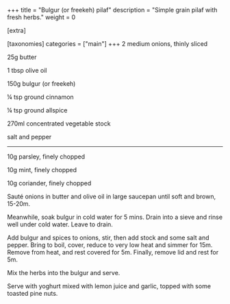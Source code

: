+++
title = "Bulgur (or freekeh) pilaf"
description = "Simple grain pilaf with fresh herbs."
weight = 0

[extra]

[taxonomies]
categories = ["main"]
+++
2 medium onions, thinly sliced

25g butter

1 tbsp olive oil

150g bulgur (or freekeh)

¼ tsp ground cinnamon

¼ tsp ground allspice

270ml concentrated vegetable stock

salt and pepper

<hr>

10g parsley, finely chopped

10g mint, finely chopped

10g coriander, finely chopped
<!-- sep -->
Sauté onions in butter and olive oil in large saucepan until soft and brown, 15-20m.

Meanwhile, soak bulgur in cold water for 5 mins.
Drain into a sieve and rinse well under cold water.
Leave to drain.

Add bulgur and spices to onions, stir, then add stock and some salt and pepper.
Bring to boil, cover, reduce to very low heat and simmer for 15m.
Remove from heat, and rest covered for 5m.
Finally, remove lid and rest for 5m.

Mix the herbs into the bulgur and serve.
<!-- sep -->
Serve with yoghurt mixed with lemon juice and garlic, topped with some toasted pine nuts.
